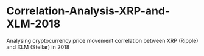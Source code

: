 # Correlation-Analysis-XRP-and-XLM-2018
Analysing cryptocurrency price movement correlation between XRP (Ripple) and XLM (Stellar) in 2018
